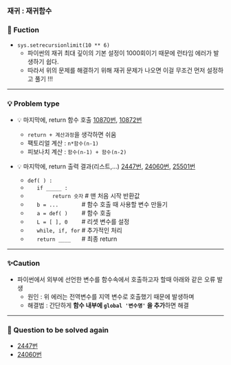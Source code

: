 ### 재귀 : 재귀함수
### 🔎 Fuction
- `sys.setrecursionlimit(10 ** 6)`
    - 파이썬의 재귀 최대 깊이의 기본 설정이 1000회이기 때문에 런타임 에러가 발생하기 쉽다.
    - 따라서 위의 문제를 해결하기 위해 재귀 문제가 나오면 이걸 무조건 먼저 설정하고 풀기 !!!


----------------------------------
### 💡 Problem type
- 💡 마지막에, return 함수 호출 [10870번](https://www.acmicpc.net/problem/10870), [10872번](https://www.acmicpc.net/problem/10872)
    - `return + 계산과정`을 생각하면 쉬움
    - 팩토리얼 계산 : `n*함수(n-1)`
    - 피보나치 계산 : `함수(n-1) + 함수(n-2)`

- 💡 마지막에, return 출력 결과(리스트,...) [2447번](https://www.acmicpc.net/problem/2447), [24060번](https://www.acmicpc.net/problem/24060), [25501번](https://www.acmicpc.net/problem/25501)
    - `def( ) :           `
    - `    if _____ :     `
    - `        return 숫자` # 맨 처음 시작 반환값
    - `    b = ...        ` # 함수 호출 때 사용할 변수 만들기 
    - `    a = def( )     ` # 함수 호출
    - `    L = [ ], 0     ` # 리셋 변수를 설정
    - `    while, if, for ` # 추가적인 처리
    - `    return ____    ` # 최종 return



----------------------------------
### ✨Caution
- 파이썬에서 외부에 선언한 변수를 함수속에서 호출하고자 할때 아래와 같은 오류 발생
    - 원인 : 위 에러는 전역변수를 지역 변수로 호출했기 때문에 발생하며 
    - 해결법 : 간단하게 **함수 내부에 `global '변수명'` 을 추가**하면 해결 

----------------------------------
### 📌 Question to be solved again
- [2447번](https://www.acmicpc.net/problem/2447)
- [24060번](https://www.acmicpc.net/problem/24060)